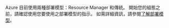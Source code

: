 Azure 目前使用兩種部署模型：Resource Manager 和傳統。 開始您的組態之前，請確認使用您要使用之部署模型的指示。 如需詳細資訊，請參閱[了解部署模型](../articles/resource-manager-deployment-model.md)。
